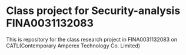 # Class project for Security-analysis FINA0031132083
This is repository for the class research project in FINA0031132083 on CATL(Contemporary Amperex Technology Co. Limited)
